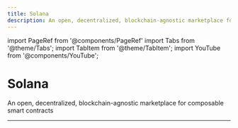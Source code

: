 ```yaml
---
title: Solana
description: An open, decentralized, blockchain-agnostic marketplace for composable smart contracts
---
```


import PageRef from '@components/PageRef'
import Tabs from '@theme/Tabs';
import TabItem from '@theme/TabItem';
import YouTube from '@components/YouTube';

# Solana

An open, decentralized, blockchain-agnostic marketplace for composable smart contracts

---

<PageRef url="../../learn/solana/welcome-to-solana" pageName="Learn Solana" />
